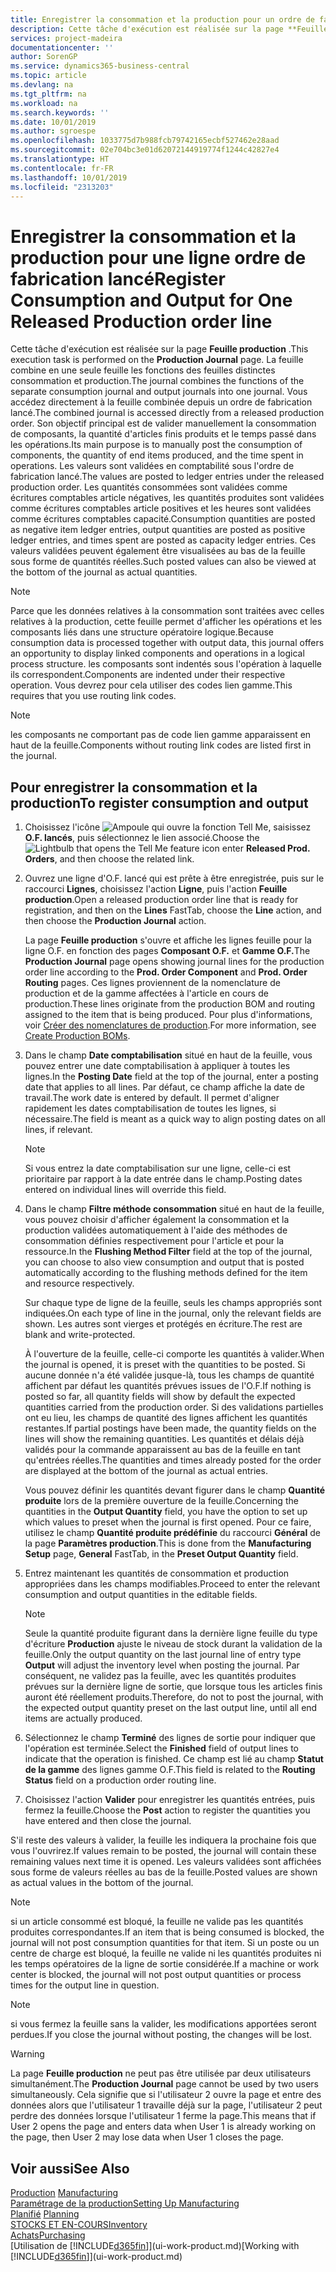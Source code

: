 ```yaml
---
title: Enregistrer la consommation et la production pour un ordre de fabrication | Microsoft Docs
description: Cette tâche d'exécution est réalisée sur la page **Feuille production** . La feuille combine en une seule feuille les fonctions des feuilles distinctes consommation et production. Vous accédez directement à la feuille combinée depuis un ordre de fabrication lancé. Son objectif principal est de valider manuellement la consommation de composants, la quantité d'articles finis produits et le temps passé dans les opérations.
services: project-madeira
documentationcenter: ''
author: SorenGP
ms.service: dynamics365-business-central
ms.topic: article
ms.devlang: na
ms.tgt_pltfrm: na
ms.workload: na
ms.search.keywords: ''
ms.date: 10/01/2019
ms.author: sgroespe
ms.openlocfilehash: 1033775d7b988fcb79742165ecbf527462e28aad
ms.sourcegitcommit: 02e704bc3e01d62072144919774f1244c42827e4
ms.translationtype: HT
ms.contentlocale: fr-FR
ms.lasthandoff: 10/01/2019
ms.locfileid: "2313203"
---
```

# <a name="register-consumption-and-output-for-one-released-production-order-line"></a><span data-ttu-id="fea29-106">Enregistrer la consommation et la production pour une ligne ordre de fabrication lancé</span><span class="sxs-lookup"><span data-stu-id="fea29-106">Register Consumption and Output for One Released Production order line</span></span>
<span data-ttu-id="fea29-107">Cette tâche d'exécution est réalisée sur la page **Feuille production** .</span><span class="sxs-lookup"><span data-stu-id="fea29-107">This execution task is performed on the **Production Journal** page.</span></span> <span data-ttu-id="fea29-108">La feuille combine en une seule feuille les fonctions des feuilles distinctes consommation et production.</span><span class="sxs-lookup"><span data-stu-id="fea29-108">The journal combines the functions of the separate consumption journal and output journals into one journal.</span></span> <span data-ttu-id="fea29-109">Vous accédez directement à la feuille combinée depuis un ordre de fabrication lancé.</span><span class="sxs-lookup"><span data-stu-id="fea29-109">The combined journal is accessed directly from a released production order.</span></span> <span data-ttu-id="fea29-110">Son objectif principal est de valider manuellement la consommation de composants, la quantité d'articles finis produits et le temps passé dans les opérations.</span><span class="sxs-lookup"><span data-stu-id="fea29-110">Its main purpose is to manually post the consumption of components, the quantity of end items produced, and the time spent in operations.</span></span> <span data-ttu-id="fea29-111">Les valeurs sont validées en comptabilité sous l'ordre de fabrication lancé.</span><span class="sxs-lookup"><span data-stu-id="fea29-111">The values are posted to ledger entries under the released production order.</span></span> <span data-ttu-id="fea29-112">Les quantités consommées sont validées comme écritures comptables article négatives, les quantités produites sont validées comme écritures comptables article positives et les heures sont validées comme écritures comptables capacité.</span><span class="sxs-lookup"><span data-stu-id="fea29-112">Consumption quantities are posted as negative item ledger entries, output quantities are posted as positive ledger entries, and times spent are posted as capacity ledger entries.</span></span> <span data-ttu-id="fea29-113">Ces valeurs validées peuvent également être visualisées au bas de la feuille sous forme de quantités réelles.</span><span class="sxs-lookup"><span data-stu-id="fea29-113">Such posted values can also be viewed at the bottom of the journal as actual quantities.</span></span>  

> [!NOTE]  
>  <span data-ttu-id="fea29-114">Parce que les données relatives à la consommation sont traitées avec celles relatives à la production, cette feuille permet d'afficher les opérations et les composants liés dans une structure opératoire logique.</span><span class="sxs-lookup"><span data-stu-id="fea29-114">Because consumption data is processed together with output data, this journal offers an opportunity to display linked components and operations in a logical process structure.</span></span> <span data-ttu-id="fea29-115">les composants sont indentés sous l'opération à laquelle ils correspondent.</span><span class="sxs-lookup"><span data-stu-id="fea29-115">Components are indented under their respective operation.</span></span> <span data-ttu-id="fea29-116">Vous devrez pour cela utiliser des codes lien gamme.</span><span class="sxs-lookup"><span data-stu-id="fea29-116">This requires that you use routing link codes.</span></span>  

> [!NOTE]  
>  <span data-ttu-id="fea29-117">les composants ne comportant pas de code lien gamme apparaissent en haut de la feuille.</span><span class="sxs-lookup"><span data-stu-id="fea29-117">Components without routing link codes are listed first in the journal.</span></span>  

## <a name="to-register-consumption-and-output"></a><span data-ttu-id="fea29-118">Pour enregistrer la consommation et la production</span><span class="sxs-lookup"><span data-stu-id="fea29-118">To register consumption and output</span></span>  
1.  <span data-ttu-id="fea29-119">Choisissez l'icône ![Ampoule qui ouvre la fonction Tell Me](media/ui-search/search_small.png "Dites-moi ce que vous voulez faire"), saisissez **O.F. lancés**, puis sélectionnez le lien associé.</span><span class="sxs-lookup"><span data-stu-id="fea29-119">Choose the ![Lightbulb that opens the Tell Me feature](media/ui-search/search_small.png "Tell me what you want to do") icon enter **Released Prod. Orders**, and then choose the related link.</span></span>  
2.  <span data-ttu-id="fea29-120">Ouvrez une ligne d'O.F. lancé qui est prête à être enregistrée, puis sur le raccourci **Lignes**, choisissez l'action **Ligne**, puis l'action **Feuille production**.</span><span class="sxs-lookup"><span data-stu-id="fea29-120">Open a released production order line that is ready for registration, and then on the **Lines** FastTab, choose the **Line** action, and then choose the **Production Journal** action.</span></span>  

    <span data-ttu-id="fea29-121">La page **Feuille production** s'ouvre et affiche les lignes feuille pour la ligne O.F. en fonction des pages **Composant O.F.** et **Gamme O.F.**</span><span class="sxs-lookup"><span data-stu-id="fea29-121">The **Production Journal** page opens showing journal lines for the production order line according to the **Prod. Order Component** and **Prod. Order Routing** pages.</span></span> <span data-ttu-id="fea29-122">Ces lignes proviennent de la nomenclature de production et de la gamme affectées à l'article en cours de production.</span><span class="sxs-lookup"><span data-stu-id="fea29-122">These lines originate from the production BOM and routing assigned to the item that is being produced.</span></span> <span data-ttu-id="fea29-123">Pour plus d'informations, voir [Créer des nomenclatures de production](production-how-to-create-routings.md).</span><span class="sxs-lookup"><span data-stu-id="fea29-123">For more information, see [Create Production BOMs](production-how-to-create-routings.md).</span></span>  

3.  <span data-ttu-id="fea29-124">Dans le champ **Date comptabilisation** situé en haut de la feuille, vous pouvez entrer une date comptabilisation à appliquer à toutes les lignes.</span><span class="sxs-lookup"><span data-stu-id="fea29-124">In the **Posting Date** field at the top of the journal, enter a posting date that applies to all lines.</span></span> <span data-ttu-id="fea29-125">Par défaut, ce champ affiche la date de travail.</span><span class="sxs-lookup"><span data-stu-id="fea29-125">The work date is entered by default.</span></span> <span data-ttu-id="fea29-126">Il permet d'aligner rapidement les dates comptabilisation de toutes les lignes, si nécessaire.</span><span class="sxs-lookup"><span data-stu-id="fea29-126">The field is meant as a quick way to align posting dates on all lines, if relevant.</span></span>  

    > [!NOTE]  
    >  <span data-ttu-id="fea29-127">Si vous entrez la date comptabilisation sur une ligne, celle-ci est prioritaire par rapport à la date entrée dans le champ.</span><span class="sxs-lookup"><span data-stu-id="fea29-127">Posting dates entered on individual lines will override this field.</span></span>  

4.  <span data-ttu-id="fea29-128">Dans le champ **Filtre méthode consommation** situé en haut de la feuille, vous pouvez choisir d'afficher également la consommation et la production validées automatiquement à l'aide des méthodes de consommation définies respectivement pour l'article et pour la ressource.</span><span class="sxs-lookup"><span data-stu-id="fea29-128">In the **Flushing Method Filter** field at the top of the journal, you can choose to also view consumption and output that is posted automatically according to the flushing methods defined for the item and resource respectively.</span></span>  

    <span data-ttu-id="fea29-129">Sur chaque type de ligne de la feuille, seuls les champs appropriés sont indiquées.</span><span class="sxs-lookup"><span data-stu-id="fea29-129">On each type of line in the journal, only the relevant fields are shown.</span></span> <span data-ttu-id="fea29-130">Les autres sont vierges et protégés en écriture.</span><span class="sxs-lookup"><span data-stu-id="fea29-130">The rest are blank and write-protected.</span></span>  

    <span data-ttu-id="fea29-131">À l'ouverture de la feuille, celle-ci comporte les quantités à valider.</span><span class="sxs-lookup"><span data-stu-id="fea29-131">When the journal is opened, it is preset with the quantities to be posted.</span></span> <span data-ttu-id="fea29-132">Si aucune donnée n'a été validée jusque-là, tous les champs de quantité affichent par défaut les quantités prévues issues de l'O.F.</span><span class="sxs-lookup"><span data-stu-id="fea29-132">If nothing is posted so far, all quantity fields will show by default the expected quantities carried from the production order.</span></span> <span data-ttu-id="fea29-133">Si des validations partielles ont eu lieu, les champs de quantité des lignes affichent les quantités restantes.</span><span class="sxs-lookup"><span data-stu-id="fea29-133">If partial postings have been made, the quantity fields on the lines will show the remaining quantities.</span></span> <span data-ttu-id="fea29-134">Les quantités et délais déjà validés pour la commande apparaissent au bas de la feuille en tant qu'entrées réelles.</span><span class="sxs-lookup"><span data-stu-id="fea29-134">The quantities and times already posted for the order are displayed at the bottom of the journal as actual entries.</span></span>  

    <span data-ttu-id="fea29-135">Vous pouvez définir les quantités devant figurer dans le champ **Quantité produite** lors de la première ouverture de la feuille.</span><span class="sxs-lookup"><span data-stu-id="fea29-135">Concerning the quantities in the **Output Quantity** field, you have the option to set up which values to preset when the journal is first opened.</span></span> <span data-ttu-id="fea29-136">Pour ce faire, utilisez le champ **Quantité produite prédéfinie** du raccourci **Général** de la page **Paramètres production**.</span><span class="sxs-lookup"><span data-stu-id="fea29-136">This is done from the **Manufacturing Setup** page, **General** FastTab, in the **Preset Output Quantity** field.</span></span>

5.  <span data-ttu-id="fea29-137">Entrez maintenant les quantités de consommation et production appropriées dans les champs modifiables.</span><span class="sxs-lookup"><span data-stu-id="fea29-137">Proceed to enter the relevant consumption and output quantities in the editable fields.</span></span>  

    > [!NOTE]  
    >  <span data-ttu-id="fea29-138">Seule la quantité produite figurant dans la dernière ligne feuille du type d'écriture **Production** ajuste le niveau de stock durant la validation de la feuille.</span><span class="sxs-lookup"><span data-stu-id="fea29-138">Only the output quantity on the last journal line of entry type **Output** will adjust the inventory level when posting the journal.</span></span> <span data-ttu-id="fea29-139">Par conséquent, ne validez pas la feuille, avec les quantités produites prévues sur la dernière ligne de sortie, que lorsque tous les articles finis auront été réellement produits.</span><span class="sxs-lookup"><span data-stu-id="fea29-139">Therefore, do not to post the journal, with the expected output quantity preset on the last output line, until all end items are actually produced.</span></span>  

6.  <span data-ttu-id="fea29-140">Sélectionnez le champ **Terminé** des lignes de sortie pour indiquer que l'opération est terminée.</span><span class="sxs-lookup"><span data-stu-id="fea29-140">Select the **Finished** field of output lines to indicate that the operation is finished.</span></span> <span data-ttu-id="fea29-141">Ce champ est lié au champ **Statut de la gamme** des lignes gamme O.F.</span><span class="sxs-lookup"><span data-stu-id="fea29-141">This field is related to the **Routing Status** field on a production order routing line.</span></span>  
7.  <span data-ttu-id="fea29-142">Choisissez l'action **Valider** pour enregistrer les quantités entrées, puis fermez la feuille.</span><span class="sxs-lookup"><span data-stu-id="fea29-142">Choose the **Post** action to register the quantities you have entered and then close the journal.</span></span>  

<span data-ttu-id="fea29-143">S'il reste des valeurs à valider, la feuille les indiquera la prochaine fois que vous l'ouvrirez.</span><span class="sxs-lookup"><span data-stu-id="fea29-143">If values remain to be posted, the journal will contain these remaining values next time it is opened.</span></span> <span data-ttu-id="fea29-144">Les valeurs validées sont affichées sous forme de valeurs réelles au bas de la feuille.</span><span class="sxs-lookup"><span data-stu-id="fea29-144">Posted values are shown as actual values in the bottom of the journal.</span></span>  

> [!NOTE]  
>  <span data-ttu-id="fea29-145"> si un article consommé est bloqué, la feuille ne valide pas les quantités produites correspondantes.</span><span class="sxs-lookup"><span data-stu-id="fea29-145">If an item that is being consumed is blocked, the journal will not post consumption quantities for that item.</span></span> <span data-ttu-id="fea29-146">Si un poste ou un centre de charge est bloqué, la feuille ne valide ni les quantités produites ni les temps opératoires de la ligne de sortie considérée.</span><span class="sxs-lookup"><span data-stu-id="fea29-146">If a machine or work center is blocked, the journal will not post output quantities or process times for the output line in question.</span></span>  

> [!NOTE]  
>  <span data-ttu-id="fea29-147">si vous fermez la feuille sans la valider, les modifications apportées seront perdues.</span><span class="sxs-lookup"><span data-stu-id="fea29-147">If you close the journal without posting, the changes will be lost.</span></span>  

> [!WARNING]  
>  <span data-ttu-id="fea29-148">La page **Feuille production** ne peut pas être utilisée par deux utilisateurs simultanément.</span><span class="sxs-lookup"><span data-stu-id="fea29-148">The **Production Journal** page cannot be used by two users simultaneously.</span></span> <span data-ttu-id="fea29-149">Cela signifie que si l'utilisateur 2 ouvre la page et entre des données alors que l'utilisateur 1 travaille déjà sur la page, l'utilisateur 2 peut perdre des données lorsque l'utilisateur 1 ferme la page.</span><span class="sxs-lookup"><span data-stu-id="fea29-149">This means that if User 2 opens the page and enters data when User 1 is already working on the page, then User 2 may lose data when User 1 closes the page.</span></span>  

## <a name="see-also"></a><span data-ttu-id="fea29-150">Voir aussi</span><span class="sxs-lookup"><span data-stu-id="fea29-150">See Also</span></span>  
<span data-ttu-id="fea29-151">[Production](production-manage-manufacturing.md)  </span><span class="sxs-lookup"><span data-stu-id="fea29-151">[Manufacturing](production-manage-manufacturing.md)  </span></span>  
[<span data-ttu-id="fea29-152">Paramétrage de la production</span><span class="sxs-lookup"><span data-stu-id="fea29-152">Setting Up Manufacturing</span></span>](production-configure-production-processes.md)  
<span data-ttu-id="fea29-153">[Planifié](production-planning.md)    </span><span class="sxs-lookup"><span data-stu-id="fea29-153">[Planning](production-planning.md)    </span></span>  
[<span data-ttu-id="fea29-154">STOCKS ET EN-COURS</span><span class="sxs-lookup"><span data-stu-id="fea29-154">Inventory</span></span>](inventory-manage-inventory.md)  
[<span data-ttu-id="fea29-155">Achats</span><span class="sxs-lookup"><span data-stu-id="fea29-155">Purchasing</span></span>](purchasing-manage-purchasing.md)  
<span data-ttu-id="fea29-156">[Utilisation de [!INCLUDE[d365fin](includes/d365fin_md.md)]](ui-work-product.md)</span><span class="sxs-lookup"><span data-stu-id="fea29-156">[Working with [!INCLUDE[d365fin](includes/d365fin_md.md)]](ui-work-product.md)</span></span>

